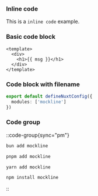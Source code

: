 ### Inline code

This is a `inline code` example.

### Basic code block

```vue
<template>
  <div>
    <h1>{{ msg }}</h1>
  </div>
</template>
```

### Code block with filename

```ts [nuxt.config.ts]
export default defineNuxtConfig({
  modules: ['mockline']
})
```

### Code group

::code-group{sync="pm"}
```bash [bun]
bun add mockline
```

```bash [pnpm]
pnpm add mockline
```

```bash [yarn]
yarn add mockline
```

```bash [npm]
npm install mockline
```
::
